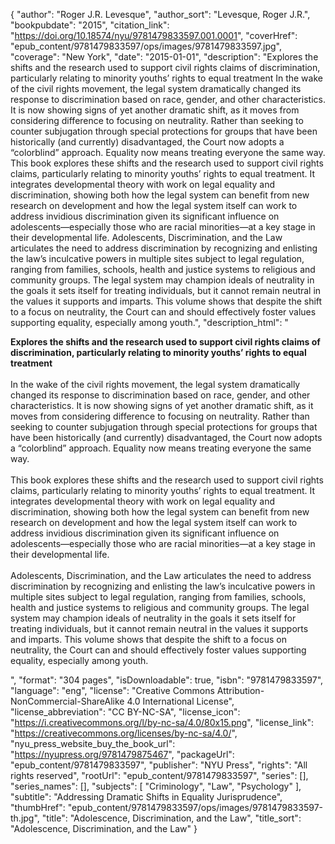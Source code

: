 {
  "author": "Roger J.R. Levesque",
  "author_sort": "Levesque, Roger J.R.",
  "bookpubdate": "2015",
  "citation_link": "https://doi.org/10.18574/nyu/9781479833597.001.0001",
  "coverHref": "epub_content/9781479833597/ops/images/9781479833597.jpg",
  "coverage": "New York",
  "date": "2015-01-01",
  "description": "Explores the shifts and the research used to support civil rights claims of discrimination, particularly relating to minority youths’ rights to equal treatment In the wake of the civil rights movement, the legal system dramatically changed its response to discrimination based on race, gender, and other characteristics. It is now showing signs of yet another dramatic shift, as it moves from considering difference to focusing on neutrality. Rather than seeking to counter subjugation through special protections for groups that have been historically (and currently) disadvantaged, the Court now adopts a “colorblind” approach. Equality now means treating everyone the same way.  This book explores these shifts and the research used to support civil rights claims, particularly relating to minority youths’ rights to equal treatment. It integrates developmental theory with work on legal equality and discrimination, showing both how the legal system can benefit from new research on development and how the legal system itself can work to address invidious discrimination given its significant influence on adolescents—especially those who are racial minorities—at a key stage in their developmental life.  Adolescents, Discrimination, and the Law articulates the need to address discrimination by recognizing and enlisting the law’s inculcative powers in multiple sites subject to legal regulation, ranging from families, schools, health and justice systems to religious and community groups. The legal system may champion ideals of neutrality in the goals it sets itself for treating individuals, but it cannot remain neutral in the values it supports and imparts. This volume shows that despite the shift to a focus on neutrality, the Court can and should effectively foster values supporting equality, especially among youth.",
  "description_html": "<p><b>Explores the shifts and the research used to support civil rights claims of discrimination, particularly relating to minority youths’ rights to equal treatment <br></b><br>In the wake of the civil rights movement, the legal system dramatically changed its response to discrimination based on race, gender, and other characteristics. It is now showing signs of yet another dramatic shift, as it moves from considering difference to focusing on neutrality. Rather than seeking to counter subjugation through special protections for groups that have been historically (and currently) disadvantaged, the Court now adopts a “colorblind” approach. Equality now means treating everyone the same way.  <br><br>This book explores these shifts and the research used to support civil rights claims, particularly relating to minority youths’ rights to equal treatment. It integrates developmental theory with work on legal equality and discrimination, showing both how the legal system can benefit from new research on development and how the legal system itself can work to address invidious discrimination given its significant influence on adolescents—especially those who are racial minorities—at a key stage in their developmental life.  <br><br>Adolescents, Discrimination, and the Law articulates the need to address discrimination by recognizing and enlisting the law’s inculcative powers in multiple sites subject to legal regulation, ranging from families, schools, health and justice systems to religious and community groups. The legal system may champion ideals of neutrality in the goals it sets itself for treating individuals, but it cannot remain neutral in the values it supports and imparts. This volume shows that despite the shift to a focus on neutrality, the Court can and should effectively foster values supporting equality, especially among youth.</p>",
  "format": "304 pages",
  "isDownloadable": true,
  "isbn": "9781479833597",
  "language": "eng",
  "license": "Creative Commons Attribution-NonCommercial-ShareAlike 4.0 International License",
  "license_abbreviation": "CC BY-NC-SA",
  "license_icon": "https://i.creativecommons.org/l/by-nc-sa/4.0/80x15.png",
  "license_link": "https://creativecommons.org/licenses/by-nc-sa/4.0/",
  "nyu_press_website_buy_the_book_url": "https://nyupress.org/9781479875467",
  "packageUrl": "epub_content/9781479833597",
  "publisher": "NYU Press",
  "rights": "All rights reserved",
  "rootUrl": "epub_content/9781479833597",
  "series": [],
  "series_names": [],
  "subjects": [
    "Criminology",
    "Law",
    "Psychology"
  ],
  "subtitle": "Addressing Dramatic Shifts in Equality Jurisprudence",
  "thumbHref": "epub_content/9781479833597/ops/images/9781479833597-th.jpg",
  "title": "Adolescence, Discrimination, and the Law",
  "title_sort": "Adolescence, Discrimination, and the Law"
}
